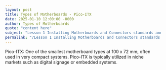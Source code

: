 ```yaml
---
layout: post
title: Types of Motherboards - Pico-ITX
date: 2025-01-10 12:00:00 -0000
author: Types of Motherboards
quote: "content here"
subject: "Lesson 1 Installing Motherboards and Connectors standards and specifications"
permalink: "/Lesson 1 Installing Motherboards and Connectors standards and specifications/Types of Motherboards/Types of Motherboards - Pico-ITX"
---
```


Pico-ITX: One of the smallest motherboard types at 100 x 72 mm, often used in very compact systems. Pico-ITX is typically utilized in niche markets such as digital signage or embedded systems.
